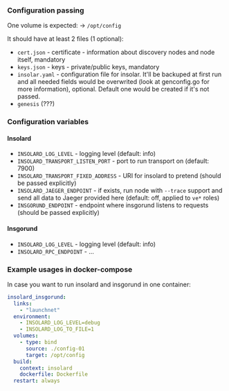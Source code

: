 ### Configuration passing

One volume is expected: -> `/opt/config`

It should have at least 2 files (1 optional):
* `cert.json` - certificate - information about discovery nodes and node itself,
   mandatory
* `keys.json` - keys - private/public keys, mandatory
* `insolar.yaml` - configuration file for insolar. It'll be backuped at first
  run and all needed fields would be overwrited (look at genconfig.go for more
  information), optional. Default one would be created if it's not passed.
* `genesis` (???)

### Configuration variables

#### Insolard

* `INSOLARD_LOG_LEVEL` - logging level (default: info)
* `INSOLARD_TRANSPORT_LISTEN_PORT` - port to run transport on (default: 7900)
* `INSOLARD_TRANSPORT_FIXED_ADDRESS` - URI for insolard to pretend (should be passed
   explicitly)
* `INSOLARD_JAEGER_ENDPOINT` - if exists, run node with `--trace` support and
  send all data to Jaeger provided here (default: off, applied to `ve*` roles)
* `INSGORUND_ENDPOINT` - endpoint where insgorund listens to requests (should be
   passed explicitly)

#### Insgorund

* `INSOLARD_LOG_LEVEL` - logging level (default: info)
* `INSOLARD_RPC_ENDPOINT` - ...

### Example usages in docker-compose

In case you want to run insolard and insgorund in one container:
```yaml
insolard_insgorund:
  links:
    - "launchnet"
  environment:
    - INSOLARD_LOG_LEVEL=debug
    - INSOLARD_LOG_TO_FILE=1
  volumes:
    - type: bind
      source: ./config-01
      target: /opt/config
  build:
    context: insolard
    dockerfile: Dockerfile
  restart: always
```
